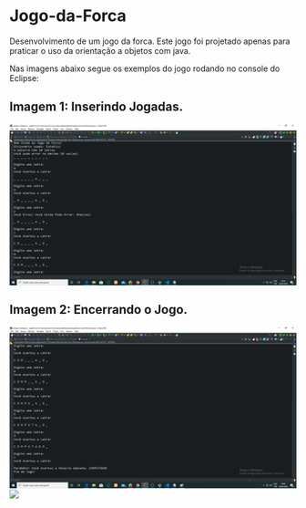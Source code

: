 # Jogo-da-Forca 

Desenvolvimento de um jogo da forca. Este jogo foi projetado apenas para praticar o uso da orientação a objetos com java.  

Nas imagens abaixo segue os exemplos do jogo rodando no console do Eclipse:
 ## Imagem 1: Inserindo Jogadas. ##

<img align="center" src="img/img1.png" width="900">


## Imagem 2: Encerrando o Jogo. ##

<img align="center" src="img/img2.png" width="900">

<img align="center" src="img/jogo-da-forca.mp4" width="900">


